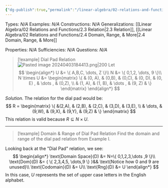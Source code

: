 ```yaml
---
{"dg-publish":true,"permalink":"/linear-algebra/02-relations-and-functions/2-3-2-dial-pad-relation/","tags":["Type/Example","Topic/Linear_Algebra"]}
---
```


Types: *N/A*
Examples: *N/A*
Constructions: *N/A*
Generalizations: [[Linear Algebra/02 Relations and Functions/2.3 Relation\|2.3 Relation]], [[Linear Algebra/02 Relations and Functions/2.4 Domain, Range, & More\|2.4 Domain, Range, & More]]

Properties: *N/A*
Sufficiencies: *N/A*
Questions: *N/A*

> [!example] Dial Pad Relation
![Pasted image 20240403184413.png|200](/img/user/Vault%20Utilities/_media/Pasted%20image%2020240403184413.png)
> Let
> $$
> \begin{align*}
> U &= \{ A,B,C, \dots, Z \}\\
> N &= \{ 0,1,2, \dots, 9 \}\\
> N \times U &= \begin{matrix}
> \{  & (0, A), & (0,B), & (0,C),  & (0, D),  & (0, E) , &  \dots ,  & (0,Z), \\
>   & (1, A),  & (1, B),  & \dots ,  & (9, Z) & \}
> \end{matrix}
> \end{align*}
> $$

*Solution.* The relation for the dial pad would be:
$$
R = \begin{matrix}
\{ &(2,A),  & (2,B), & (2,C), & (3,D), & (3,E),  \\
 & \dots,  & (9,W), & (9,X), & (9,Y), & (9,Z) & \}
\end{matrix}
$$
This relation is valid because $R \subseteq N \times U$.

---
> [!example] Domain & Range of Dial Pad Relation
> Find the domain and range of the dial pad relation from Example I.

Looking back at the "Dial Pad" relation, we see:
$$
\begin{align*}
\text{Domain Space}(D) &= N=\{ 0,1,2,3,\dots ,9 \}\\
\text{Dom}(D) &= { \{ 2,3,4,5, \dots,9 \} }&& \text{Notice how 0 and 9 are unused}\\
\text{Codomain}(D) &= U\\
\text{Rng}(D) &= U
\end{align*}
$$
In this case, $U$ represents the set of upper case letters in the English alphabet.